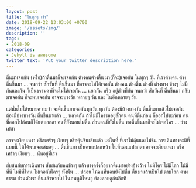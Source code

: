 ```yaml
---
layout: post
title: "ในทุกๆ เช้า"
date: 2018-09-22 13:03:00 +0700
image: '/assets/img/'
description: ''
tags:
- 2018-09
categories:
- Jekyll is awesome
twitter_text: 'Put your twitter description here.'
---
```

ตื่นมาเจอกัน (หรือ)ถ้าตื่นมาก็จะเจอกัน ต่างคนต่างตื่น มา(ก็จะ)เจอกัน ในทุกๆ วัน ที่เราต่างคน ต่างตื่นขึ้นมา ... จนกว่า สักวันที่ ตื่นขึ้นมา ที่อาจจะไม่ได้เจอกัน ต่างคน ต่างตื่น ต่างที่ ต่างทาง ข้างๆ ไม่มีกันและกัน ก็เป็นธรรมดาที่จะไม่ได้เจอกัน ... แยกกัน หรือ อยู่ต่างที่กัน จนกว่า สักวันที่ ตื่นขึ้นมา กลับมาเจอกัน ก็จะพบเจอกัน อาจจะบางวัน หลายๆ วัน และ ในอีกหลายๆ วัน

แต่นั่นไม่ได้หมายความว่า จะตื่นขึ้นมาเจอกันทุกวัน ทุกวัน ต้องมีบ้างบางวัน ตื่นขึ้นมาแล้วไม่เจอกัน ต้องมีบ้างบางวัน ตื่นขึ้นมาแล้ว ... พลาดกัน ถ้าไม่มีใครรออยู่สักคน คนที่ตื่นก่อน ก็ออกไปซะก่อน คนที่ออกไปก่อนก็ได้แต่บอกลา คนที่ยังนอนไม่ตื่น ส่วนคนที่ยังไม่ตื่น พอตื่นขึ้นมาก็จะไม่เจอใคร ... ว่างเปล่า

อาจจะเงียบเหงา หรือเศร้าๆ เงียบๆ หรือคุ้นชินเสียแล้ว แต่ในที่ ที่เราไม่คุ้นและไม่ชิน การเดินทางจะมีที่แบบนี้ ให้ได้พบเจอเสมอๆ ... ตื่นขึ้นมา เป็นคนแปลกหน้า ในที่นอนแปลกตา อาจจะเงียบเหงา หรือเศร้าๆ เงียบๆ ... นั่นอยู่ที่เรา

สับสนกับการเดินทาง สับสนกับคนข้างๆ แล้วบางครั้งก็อยากตื่นมาอย่างอ้างว้าง ไม่มีใคร ไม่มีโลก ไม่มีที่นี่ ไม่มีที่ไหน ไม่เจอกับใครๆ ทั้งนั้น ... ปล่อย ให้คนที่นอนยังไม่ตื่น ตื่นมาแล้วเป็นไป ตามโลก ตามธรรม ส่วนตัวเรา ตื่นแล้วหายไป ในภพภูมิไหนๆ ต้องคอยดูกันอีกที
